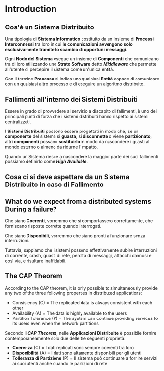 # Introduction

## Cos'è un Sistema Distribuito

Una tipologia di **Sistema Informatico** costituito da un insieme di **Processi Interconnessi** tra loro in cui **le comunicazioni avvengono solo esclusivamente tramite lo scambio di opportuni messaggi**.

Ogni **Nodo del Sistema** esegue un insieme di **Componenti** che comunicano tra di loro utilizzando uno **Strato Software** detto ***Middleware*** che permette all'utente di percepire il sistema come un'unica entità.

Con il termine **Processo** si indica una qualsiasi **Entità** capace di comunicare con un qualsiasi altro processo e di eseguire un algoritmo distribuito.

## Fallimenti all'interno dei Sistemi Distribuiti

Essere in grado di provvedere al servizio a discapito di fallimenti, è uno dei principali punti di forza che i sistemi distribuiti hanno rispetto ai sistemi centralizzati.

I **Sistemi Distribuiti** possono essere progettati in modo che, se un **componente** del sistema si **guasta**, si **disconnette** o viene **partizionato**, altri **componenti** possano **sostituirlo** in modo da nascondere i guasti al mondo esterno o almeno da ridurne l'impatto.

Quando un Sistema riesce a nascondere la maggior parte dei suoi fallimenti possiamo definirlo come ***High Available***.

## Cosa ci si deve aspettare da un Sistema Distribuito in caso di Fallimento

## What do we expect from a distributed systems During a failure?

Che siano **Coerenti**, vorremmo che si comportassero correttamente, che forniscano risposte corrette quando interrogati.

Che siano **Disponibili**, vorremmo che siano pronti a funzionare senza interruzioni.

Tuttavia, sappiamo che i sistemi possono effettivamente subire interruzioni di corrente, crash, guasti di rete, perdita di messaggi, attacchi dannosi e così via, e risultare inaffidabili.

## The CAP Theorem

According to the CAP theorem, it is only possible to simultaneously provide any two of the three following properties in distributed applications:

- Consistency (C) = The replicated data is always consistent with each other
- Availability (A) = The data is highly available to the users
- Partition Tolerance (P) = The system can continue providing services to its users even when the network partitions

Secondo il ***CAP Theorem***, nelle **Applicazioni Distribuite** è possibile fornire contemporaneamente solo due delle tre seguenti proprietà:

- **Coerenza** (C) = I dati replicati sono sempre coerenti tra loro
- **Disponibilità** (A) = I dati sono altamente disponibili per gli utenti
- **Tolleranza di Partizione** (P) = Il sistema può continuare a fornire servizi ai suoi utenti anche quando le partizioni di rete

